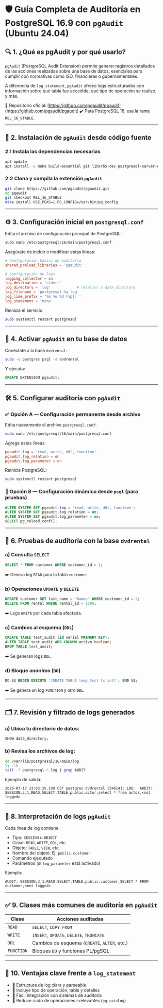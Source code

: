# 🛡️ Guía Completa de Auditoría en PostgreSQL 16.9 con `pgAudit` (Ubuntu 24.04)

## 🔍 1. ¿Qué es pgAudit y por qué usarlo?

`pgAudit` (PostgreSQL Audit Extension) permite generar registros detallados de las acciones realizadas sobre una base de datos, esenciales para cumplir con normativas como ISO, financieras o gubernamentales.

A diferencia de `log_statement`, `pgAudit` ofrece logs estructurados con información sobre qué tabla fue accedida, qué tipo de operación se realizó, y más.

📎 Repositorio oficial: [https://github.com/pgaudit/pgaudit](https://github.com/pgaudit/pgaudit)
✔️ Para PostgreSQL 16, usa la rama `REL_16_STABLE`.

---

## 🧰 2. Instalación de `pgAudit` desde código fuente

### 2.1 Instala las dependencias necesarias

```bash
apt update
apt install -y make build-essential git libkrb5-dev postgresql-server-dev-16
```

### 2.2 Clona y compila la extensión `pgAudit`

```bash
git clone https://github.com/pgaudit/pgaudit.git
cd pgaudit
git checkout REL_16_STABLE
make install USE_PGXS=1 PG_CONFIG=/usr/bin/pg_config
```

---

## ⚙️ 3. Configuración inicial en `postgresql.conf`

Edita el archivo de configuración principal de PostgreSQL:

```bash
sudo nano /etc/postgresql/16/main/postgresql.conf
```

Asegúrate de incluir o modificar estas líneas:

```conf
# Configuración básica de auditoría
shared_preload_libraries = 'pgaudit'

# Configuración de logs
logging_collector = on
log_destination = 'stderr'
log_directory = 'log'            # relativo a data_directory
log_filename = 'postgresql-%a.log'
log_line_prefix = '%m %u %d [%p]: '
log_statement = 'none'
```

Reinicia el servicio:

```bash
sudo systemctl restart postgresql
```

---

## 🔌 4. Activar `pgAudit` en tu base de datos

Conéctate a la base `dvdrental`:

```bash
sudo -u postgres psql -d dvdrental
```

Y ejecuta:

```sql
CREATE EXTENSION pgaudit;
```

---

## 🛠️ 5. Configurar auditoría con `pgAudit`

### ✅ Opción A — Configuración permanente desde archivo

Edita nuevamente el archivo `postgresql.conf`:

```bash
sudo nano /etc/postgresql/16/main/postgresql.conf
```

Agrega estas líneas:

```conf
pgaudit.log = 'read, write, ddl, function'
pgaudit.log_relation = on
pgaudit.log_parameter = on
```

Reinicia PostgreSQL:

```bash
sudo systemctl restart postgresql
```

### 🧪 Opción B — Configuración dinámica desde `psql` (para pruebas)

```sql
ALTER SYSTEM SET pgaudit.log = 'read, write, ddl, function';
ALTER SYSTEM SET pgaudit.log_relation = on;
ALTER SYSTEM SET pgaudit.log_parameter = on;
SELECT pg_reload_conf();
```

---

## 🧪 6. Pruebas de auditoría con la base `dvdrental`

### a) Consulta `SELECT`

```sql
SELECT * FROM customer WHERE customer_id = 1;
```

➡️ Genera log `READ` para la tabla `customer`.

### b) Operaciones `UPDATE` y `DELETE`

```sql
UPDATE customer SET last_name = 'Ramos' WHERE customer_id = 2;
DELETE FROM rental WHERE rental_id = 1000;
```

➡️ Logs `WRITE` por cada tabla afectada.

### c) Cambios al esquema (`DDL`)

```sql
CREATE TABLE test_audit (id serial PRIMARY KEY);
ALTER TABLE test_audit ADD COLUMN activo boolean;
DROP TABLE test_audit;
```

➡️ Se generan logs `DDL`.

### d) Bloque anónimo (`DO`)

```sql
DO $$ BEGIN EXECUTE 'CREATE TABLE temp_test (x int)'; END $$;
```

➡️ Se genera un log `FUNCTION` y otro `DDL`.

---

## 🗂️ 7. Revisión y filtrado de logs generados

### a) Ubica tu directorio de datos:

```sql
SHOW data_directory;
```

### b) Revisa los archivos de log:

```bash
cd /var/lib/postgresql/16/main/log
ls -lh
tail -f postgresql-*.log | grep AUDIT
```

Ejemplo de salida:

```
2025-07-17 13:02:29.198 CST postgres dvdrental [34614]: LOG:  AUDIT: SESSION,3,1,READ,SELECT,TABLE,public.actor,select * from actor,<not logged>
```

---

## 🧾 8. Interpretación de logs `pgAudit`

Cada línea de log contiene:

* Tipo: `SESSION` u `OBJECT`
* Clase: `READ`, `WRITE`, `DDL`, etc.
* Objeto: `TABLE`, `VIEW`, etc.
* Nombre del objeto: Ej. `public.customer`
* Comando ejecutado
* Parámetros (si `log_parameter` está activado)

Ejemplo:

```
AUDIT: SESSION,3,1,READ,SELECT,TABLE,public.customer,SELECT * FROM customer,<not logged>
```

---

## ✅ 9. Clases más comunes de auditoría en `pgAudit`

| Clase      | Acciones auditadas                           |
| ---------- | -------------------------------------------- |
| `READ`     | `SELECT`, `COPY FROM`                        |
| `WRITE`    | `INSERT`, `UPDATE`, `DELETE`, `TRUNCATE`     |
| `DDL`      | Cambios de esquema (`CREATE`, `ALTER`, etc.) |
| `FUNCTION` | Bloques `DO` y funciones PL/pgSQL            |

---

## 🎯 10. Ventajas clave frente a `log_statement`

* 🎯 Estructura de log clara y parseable
* 🎯 Incluye tipo de operación, tabla y detalles
* 🎯 Fácil integración con sistemas de auditoría
* 🎯 Reduce ruido de operaciones irrelevantes (`pg_catalog`)
